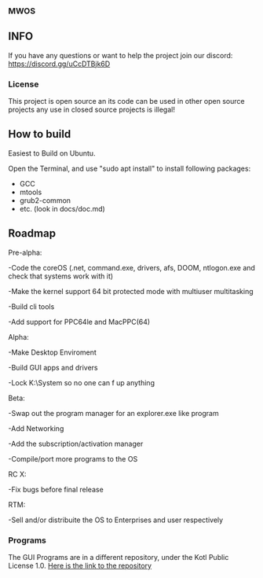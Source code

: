 ### MWOS
## INFO
If you have any questions or want to help the project join our discord:
https://discord.gg/uCcDTBjk6D

### License
This project is open source an its code can be used in other open source projects any use in closed source projects is illegal!

## How to build

Easiest to Build on Ubuntu.

Open the Terminal, and use "sudo apt install" to install following packages:

- GCC
- mtools
- grub2-common
- etc. (look in docs/doc.md)

## Roadmap
Pre-alpha: 

  -Code the coreOS (.net, command.exe, drivers, afs, DOOM, ntlogon.exe and check that systems work with it)

  -Make the kernel support 64 bit protected mode with multiuser multitasking

  -Build cli tools

  -Add support for PPC64le and MacPPC(64)

Alpha:

  -Make Desktop Enviroment
  
  -Build GUI apps and drivers

  -Lock K:\System so no one can f up anything
  
Beta:

  -Swap out the program manager for an explorer.exe like program
  
  -Add Networking

  -Add the subscription/activation manager

  -Compile/port more programs to the OS

RC X:
  
  -Fix bugs before final release

RTM:

  -Sell and/or distribuite the OS to Enterprises and user respectively
  ### Programs
  The GUI Programs are in a different repository, under the Kotl Public License 1.0.
  [Here is the link to the repository](https://github.com/Kotldotorg/quantum-nt-programs)
